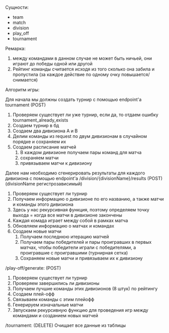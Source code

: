 Сущности:
 - team
 - match
 - division
 - play_off
 - tournament

Ремарка:
1) между командами в данном случае не может быть ничьей, они играют до победы одной или другой
2) Рейтинг команды считается исходя из того сколько она забила и пропустила (за каждое действие по одному очку повышается/снимается)

Алгоритм игры:

Для начала мы должны создать турнир с помощью endpoint'а tournament (POST)
1) Проверяем существует ли уже турнир, если да, то отдаем ошибку tournament_already_exists
2) Создаем турнир в бд
3) Создаем два дивизиона А и B
4) Делим команды из request по двум дивизионам в случайном порядке и сохраняем их
5) Создаем расписание матчей
   1) В каждом дивизионе получаем пары команд для матча
   2) сохраняем матчи
   3) привязываем матчи к дивизиону


Далее нам необходимо сгенерировать результаты для каждого дивизиона
с помощью endpoint'а /division/{divisionName}/results (POST) (divisionName регистрозависимый)
1) Проверяем существует ли турнир
2) Получаем информацию о дивизионе по его названию, а также матчи и команды этого дивизиона
3) Здесь у нас рекурсивная функция, поэтому определяем точку выхода = когда все матчи в дивизионе закончены
4) Каждая комада играет между собой в рамках матча
5) Обновляем информацию о матчах и командах
6) Создаем новые матчи
    1) Получаем последнюю итерацию матчей
   2) Получаем пары победителей и пары проигравших в первых матчах, чтобы победители играли с победителями, а проигравшие с проигравшими (турнирная сетка)
   3) Сохраняем новые матчи и привязываем их к дивизиону

/play-off/generate: (POST)
1) Проверяем существует ли турнир
2) Проверяем завершились ли дивизионы
3) Получаем лучшие команды этих дивизионов (8 штук) по рейтингу
4) Создаем плей-офф
5) Связываем команды с этим плейофф
6) Генерируем изначальные матчи
7) Звпускаем рекурсивную функцию для проведения игр между командами и созданием новых матчей

/tournament: (DELETE)
Очищает все данные из таблицы